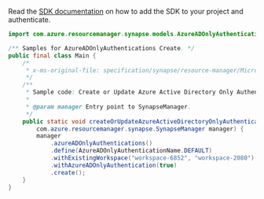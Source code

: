 Read the [SDK documentation](https://github.com/Azure/azure-sdk-for-java/blob/azure-resourcemanager-synapse_1.0.0-beta.4/sdk/synapse/azure-resourcemanager-synapse/README.md) on how to add the SDK to your project and authenticate.

```java
import com.azure.resourcemanager.synapse.models.AzureADOnlyAuthenticationName;

/** Samples for AzureADOnlyAuthentications Create. */
public final class Main {
    /*
     * x-ms-original-file: specification/synapse/resource-manager/Microsoft.Synapse/stable/2021-06-01/examples/CreateOrUpdateAzureADOnlyAuthentication.json
     */
    /**
     * Sample code: Create or Update Azure Active Directory Only Authentication property.
     *
     * @param manager Entry point to SynapseManager.
     */
    public static void createOrUpdateAzureActiveDirectoryOnlyAuthenticationProperty(
        com.azure.resourcemanager.synapse.SynapseManager manager) {
        manager
            .azureADOnlyAuthentications()
            .define(AzureADOnlyAuthenticationName.DEFAULT)
            .withExistingWorkspace("workspace-6852", "workspace-2080")
            .withAzureADOnlyAuthentication(true)
            .create();
    }
}
```
